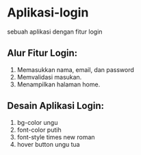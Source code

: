 # Aplikasi-login
sebuah aplikasi dengan fitur login

## Alur Fitur Login:
1. Memasukkan nama, email, dan password
2. Memvalidasi masukan.
3. Menampilkan halaman home.

## Desain Aplikasi Login:
1. bg-color ungu
2. font-color putih
3. font-style times new roman
4. hover button ungu tua

